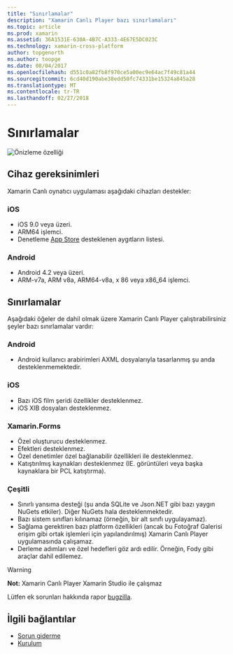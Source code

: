 ```yaml
---
title: "Sınırlamalar"
description: "Xamarin Canlı Player bazı sınırlamaları"
ms.topic: article
ms.prod: xamarin
ms.assetid: 36A1531E-630A-4B7C-A333-4E67E5DC023C
ms.technology: xamarin-cross-platform
author: topgenorth
ms.author: toopge
ms.date: 08/04/2017
ms.openlocfilehash: d551c0a82fb8f970ce5a00ec9e64ac7f49c81a44
ms.sourcegitcommit: 6cd40d190abe38edd50fc74331be15324a845a28
ms.translationtype: MT
ms.contentlocale: tr-TR
ms.lasthandoff: 02/27/2018
---
```

# <a name="limitations"></a>Sınırlamalar

![Önizleme özelliği](~/media/shared/preview.png)

## <a name="device-requirements"></a>Cihaz gereksinimleri
Xamarin Canlı oynatıcı uygulaması aşağıdaki cihazları destekler:

### <a name="ios"></a>iOS
- iOS 9.0 veya üzeri.
- ARM64 işlemci.
- Denetleme [App Store](https://itunes.apple.com/us/app/xamarin-live-player/id1228841832?mt=8) desteklenen aygıtların listesi.

### <a name="android"></a>Android
- Android 4.2 veya üzeri.
- ARM-v7a, ARM v8a, ARM64-v8a, x 86 veya x86_64 işlemci.


## <a name="limitations"></a>Sınırlamalar

Aşağıdaki öğeler de dahil olmak üzere Xamarin Canlı Player çalıştırabilirsiniz şeyler bazı sınırlamalar vardır:

### <a name="android"></a>Android
- Android kullanıcı arabirimleri AXML dosyalarıyla tasarlanmış şu anda desteklenmemektedir.

### <a name="ios"></a>iOS
- Bazı iOS film şeridi özellikler desteklenmez.
- iOS XIB dosyaları desteklenmez.

### <a name="xamarinforms"></a>Xamarin.Forms
- Özel oluşturucu desteklenmez.
- Efektleri desteklenmez.
- Özel denetimler özel bağlanabilir özellikleri ile desteklenmez.
- Katıştırılmış kaynakları desteklenmez (IE. görüntüleri veya başka kaynaklara bir PCL katıştırma).

### <a name="misc"></a>Çeşitli
- Sınırlı yansıma desteği (şu anda SQLite ve Json.NET gibi bazı yaygın NuGets etkiler). Diğer NuGets hala desteklenmektedir.
- Bazı sistem sınıfları kılınamaz (örneğin, bir alt sınıfı uygulayamaz).
- Sağlama gerektiren bazı platform özellikleri (ancak bu Fotoğraf Galerisi erişim gibi ortak işlemleri için yapılandırılmış) Xamarin Canlı Player uygulamasında çalışamaz.
- Derleme adımları ve özel hedefleri göz ardı edilir. Örneğin, Fody gibi araçlar dahil edilemez.

> [!WARNING]
> **Not:** Xamarin Canlı Player Xamarin Studio ile çalışmaz

Lütfen ek sorunları hakkında rapor [bugzilla](https://aka.ms/live-player-report-issue).


## <a name="related-links"></a>İlgili bağlantılar

- [Sorun giderme](~/tools/live-player/troubleshooting.md)
- [Kurulum](~/tools/live-player/install.md)
